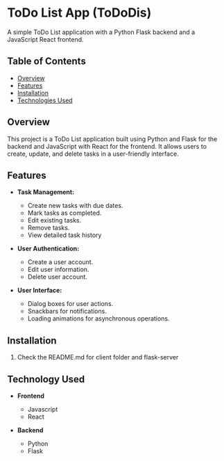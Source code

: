 # ToDo List App (ToDoDis)

A simple ToDo List application with a Python Flask backend and a JavaScript React frontend.

## Table of Contents

- [Overview](#overview)
- [Features](#features)
- [Installation](#installation)
- [Technologies Used](#technologies-used)


## Overview

This project is a ToDo List application built using Python and Flask for the backend and JavaScript with React for the frontend. It allows users to create, update, and delete tasks in a user-friendly interface.

## Features

- **Task Management:**
  - Create new tasks with due dates.
  - Mark tasks as completed.
  - Edit existing tasks.
  - Remove tasks.
  - View detailed task history

- **User Authentication:**
  - Create a user account.
  - Edit user information.
  - Delete user account.

- **User Interface:**
  - Dialog boxes for user actions.
  - Snackbars for notifications.
  - Loading animations for asynchronous operations.

## Installation

1. Check the README.md for client folder and flask-server


## Technology Used
- **Frontend**
  - Javascript
  - React

- **Backend**
  - Python
  - Flask
 
  
